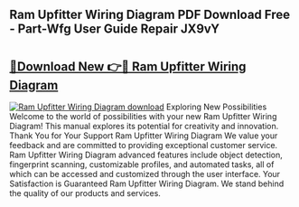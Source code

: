 ## Ram Upfitter Wiring Diagram PDF Download Free - Part-Wfg User Guide Repair JX9vY

# <h2><a href="http://dfnx98.blite.top/?on=Ram+Upfitter+Wiring+Diagram">🔗Download New 👉🔴 Ram Upfitter Wiring Diagram</a></h2>

[![Ram Upfitter Wiring Diagram download](https://i.imgur.com/lujVjoI.png)](http://dfnx98.blite.top/?on=Ram+Upfitter+Wiring+Diagram)
Exploring New Possibilities Welcome to the world of possibilities with your new Ram Upfitter Wiring Diagram! This manual explores its potential for creativity and innovation. Thank You for Your Support Ram Upfitter Wiring Diagram We value your feedback and are committed to providing exceptional customer service. Ram Upfitter Wiring Diagram advanced features include object detection, fingerprint scanning, customizable profiles, and automated tasks, all of which can be accessed and customized through the user interface. Your Satisfaction is Guaranteed Ram Upfitter Wiring Diagram. We stand behind the quality of our products and services.
